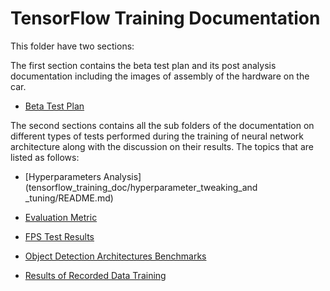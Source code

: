 # TensorFlow Training Documentation

This folder have two sections:

The first section contains the beta test plan and its post analysis documentation including the images of assembly of the hardware on the car.

-  [Beta Test Plan](beta_test_plan/README.md)

The second sections contains all the sub folders of the documentation on different types of tests performed during the training of neural network architecture along with the discussion on their results. The topics that are listed as follows:

- [Hyperparameters Analysis](tensorflow_training_doc/hyperparameter_tweaking_and _tuning/README.md)

- [Evaluation Metric](tensorflow_training_doc/evaluation_metric/README.md)

- [FPS Test Results](tensorflow_training_doc/fps_results/README.md)

- [Object Detection Architectures Benchmarks](tensorflow_training_doc/object_detection_architecture_benchmarks/README.md)

- [Results of Recorded Data Training](tensorflow_training_doc/recorded_data_training_results)

  